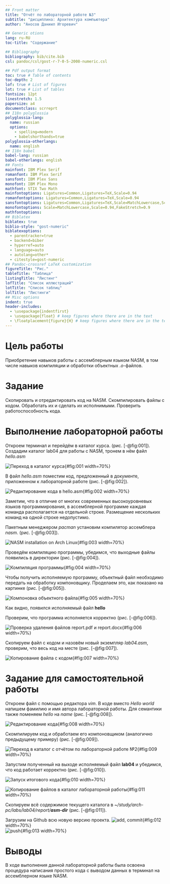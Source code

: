 ```yaml
---
## Front matter
title: "Отчёт по лабораторной работе №3"
subtitle: "дисциплина: Архитектура компьютера"
author: "Аносов Даниил Игоревич"

## Generic otions
lang: ru-RU
toc-title: "Содержание"

## Bibliography
bibliography: bib/cite.bib
csl: pandoc/csl/gost-r-7-0-5-2008-numeric.csl

## Pdf output format
toc: true # Table of contents
toc-depth: 2
lof: true # List of figures
lot: true # List of tables
fontsize: 12pt
linestretch: 1.5
papersize: a4
documentclass: scrreprt
## I18n polyglossia
polyglossia-lang:
  name: russian
  options:
	- spelling=modern
	- babelshorthands=true
polyglossia-otherlangs:
  name: english
## I18n babel
babel-lang: russian
babel-otherlangs: english
## Fonts
mainfont: IBM Plex Serif
romanfont: IBM Plex Serif
sansfont: IBM Plex Sans
monofont: IBM Plex Mono
mathfont: STIX Two Math
mainfontoptions: Ligatures=Common,Ligatures=TeX,Scale=0.94
romanfontoptions: Ligatures=Common,Ligatures=TeX,Scale=0.94
sansfontoptions: Ligatures=Common,Ligatures=TeX,Scale=MatchLowercase,Scale=0.94
monofontoptions: Scale=MatchLowercase,Scale=0.94,FakeStretch=0.9
mathfontoptions:
## Biblatex
biblatex: true
biblio-style: "gost-numeric"
biblatexoptions:
  - parentracker=true
  - backend=biber
  - hyperref=auto
  - language=auto
  - autolang=other*
  - citestyle=gost-numeric
## Pandoc-crossref LaTeX customization
figureTitle: "Рис."
tableTitle: "Таблица"
listingTitle: "Листинг"
lofTitle: "Список иллюстраций"
lotTitle: "Список таблиц"
lolTitle: "Листинги"
## Misc options
indent: true
header-includes:
  - \usepackage{indentfirst}
  - \usepackage{float} # keep figures where there are in the text
  - \floatplacement{figure}{H} # keep figures where there are in the text
---
```


# Цель работы

Приобретение навыков работы с ассемблерным языком NASM, в том числе навыков компиляции и обработки объектных *.o*-файлов.

# Задание

Скопировать и отредактировать код на NASM. Скомпилировать файлы с кодом. Обработать их и сделать их исполнимыми. Проверить работоспособность кода.

# Выполнение лабораторной работы

Откроем терминал и перейдём в каталог курса.
(рис. [-@fig:001]).
 Создадим каталог lab04 для работы с NASM, тронем в нём файл *hello.asm*

![Переход в каталог курса](image/image-1.png){#fig:001 width=70%}

В файл *hello.asm* поместим код, предложенный в документе, приложенном к лабораторной работе (рис. [-@fig:002]).

![Редактирование кода в hello.asm](image/image-2.png){#fig:002 width=70%}

Заметим, что в отличие от многих современных высокоуровневых языков программирования, в ассемблерной программе каждая команда располагается на отдельной строке. Размещение нескольких команд на одной строке недопустимо. 

Пакетным менеджером *pacman* установим компилятор ассемблера *nasm*. (рис. [-@fig:003]).

![NASM installation on Arch Linux](image/image-3.png){#fig:003 width=70%}

Проведём компиляцию программы, убедимся, что выходные файлы появились в директории
(рис. [-@fig:004]).

![Компиляция программы](image/image-4.png){#fig:004 width=70%}

Чтобы получить исполняемую программу, объектный файл
необходимо передать на обработку компоновщику. Проделаем это, как показано на картинке (рис. [-@fig:005]).

![Компоновка объектного файла](image/image-5.png){#fig:005 width=70%}

Как видно, появился исполняемый файл **hello**

Проверим, что программа исполняется корректно (рис. [-@fig:006]).

![Проверка удаления файлов report.pdf и report.docx](image/image-6.png){#fig:006 width=70%}

Скопируем файл с кодом и назовём новый экземпляр *lab04.asm*, проверим, что весь код на месте (рис. [-@fig:007]).

![Копирование файла с кодом](image/image-7.png){#fig:007 width=70%}

# Задание для самостоятельной работы

Откроем файл с помощью редактора *vim*.
В коде вместо *Hello world* напишем фамилию и имя автора лабораторной работы. Для семантики также поменяем *hello* на *name* (рис. [-@fig:008]).

![Редактирование кода](image/image-8.png){#fig:008 width=70%}

Скомпилируем код и обработаем его компоновщиком (аналогично предыдущему примеру) (рис. [-@fig:009]).

![Переход в каталог с отчётом по лабораторной работе №2](image/image-9.png){#fig:009 width=70%}

Запустим полученный на выходе исполняемый файл **lab04** и убедимся, что код работает корректно (рис. [-@fig:010]).

![Запуск итогового кода](image/image-10.png){#fig:010 width=70%}

![Копирование файлов в каталог лабораторной работы](image/image-11.png){#fig:011 width=70%}

Скопируем всё содержимое текущего каталога в *~/study/arch-pc/labs/lab04/report/**asm-dir*** (рис. [-@fig:011]).

Загрузим на Github всю новую версию проекта.
![add, commit](image/image-12.png){#fig:012 width=70%}\
![push](image/image-13.png){#fig:013 width=70%}

# Выводы

В ходе выполнения данной лабораторной работы была освоена процедура написания простого кода с выводом данных в терминал на ассемблерном языке NASM.
